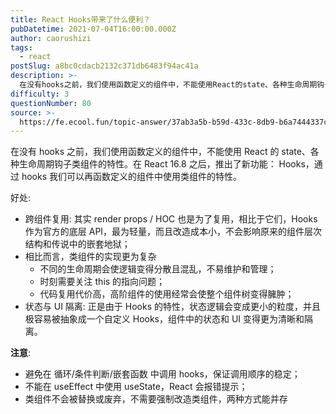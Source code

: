 ```yaml
---
title: React Hooks带来了什么便利？
pubDatetime: 2021-07-04T16:00:00.000Z
author: caorushizi
tags:
  - react
postSlug: a8bc0cdacb2132c371db6483f94ac41a
description: >-
  在没有hooks之前，我们使用函数定义的组件中，不能使用React的state、各种生命周期钩子类组件的特性。在React16.8之后，推出了新功能：Hooks，通过hooks我们可以再函数定义的组件
difficulty: 3
questionNumber: 80
source: >-
  https://fe.ecool.fun/topic-answer/37ab3a5b-b59d-433c-8db9-b6a7444337c3?orderBy=updateTime&order=desc&tagId=13
---
```


在没有 hooks 之前，我们使用函数定义的组件中，不能使用 React 的 state、各种生命周期钩子类组件的特性。在 React 16.8 之后，推出了新功能： Hooks，通过 hooks 我们可以再函数定义的组件中使用类组件的特性。

好处:

- 跨组件复用: 其实 render props / HOC 也是为了复用，相比于它们，Hooks 作为官方的底层 API，最为轻量，而且改造成本小，不会影响原来的组件层次结构和传说中的嵌套地狱；
- 相比而言，类组件的实现更为复杂
  - 不同的生命周期会使逻辑变得分散且混乱，不易维护和管理；
  - 时刻需要关注 this 的指向问题；
  - 代码复用代价高，高阶组件的使用经常会使整个组件树变得臃肿；
- 状态与 UI 隔离: 正是由于 Hooks 的特性，状态逻辑会变成更小的粒度，并且极容易被抽象成一个自定义 Hooks，组件中的状态和 UI 变得更为清晰和隔离。

**注意**:

- 避免在 循环/条件判断/嵌套函数 中调用 hooks，保证调用顺序的稳定；
- 不能在 useEffect 中使用 useState，React 会报错提示；
- 类组件不会被替换或废弃，不需要强制改造类组件，两种方式能并存
